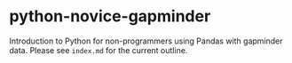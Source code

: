 python-novice-gapminder
=======================

Introduction to Python for non-programmers using Pandas with gapminder data.
Please see `index.md` for the current outline.
